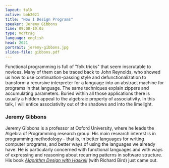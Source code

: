 ```yaml
---
layout: talk
active: bob2021
title: "How I Design Programs"
speaker: Jeremy Gibbons
time: 09:00-10:05
type: Vortrag
language: english
head: 2021
portrait: jeremy-gibbons.jpg
slides-file: gibbons.pdf
---
```


Functional programming is full of "folk tricks" that seem inscrutable
to novices.  Many of them can be traced back to John Reynolds, who
showed us how to use continuation-passing style and
defunctionalization to transform a recursive interpreter for a
language into an abstract machine for programs in that language. The
same techniques explain zippers and accumulating parameters.  Buried
within all those applications there is usually a hidden appeal to the
algebraic property of associativity. In this talk, I will entice
associativity out of the shadows and into the limelight.

### Jeremy Gibbons

Jeremy Gibbons is a professor at Oxford University, where he leads the
Algebra of Programming research group.  His main research interest is
in programming methodology - that is, in better languages for writing
computer programs, and better ways of using the languages we already
have. He is particularly concerned with functional languages and with
ways of expressing and reasoning about recurring patterns in software
structure.  His book [*Algorithm Design with Haskell*](https://www.cambridge.org/core/books/algorithm-design-with-haskell/824BE0319E3762CE8BA5B1D91EEA3F52)
(with Richard Bird) just came out.
